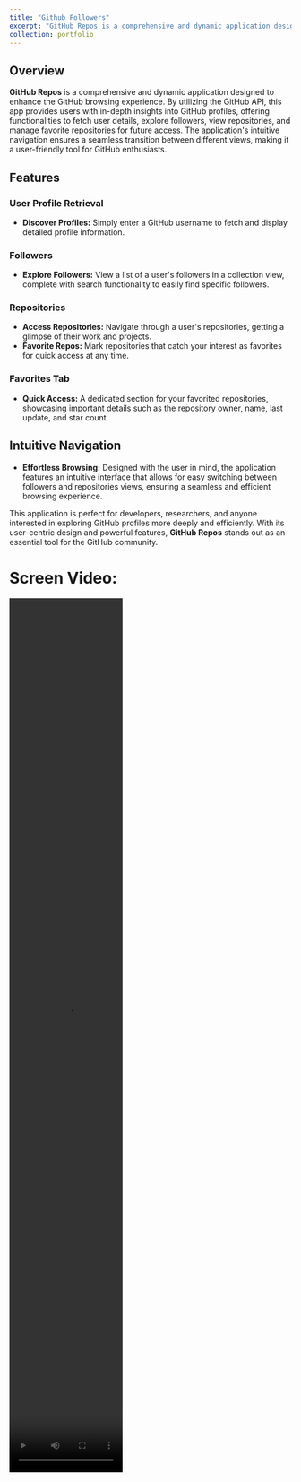 ```yaml
---
title: "Github Followers"
excerpt: "GitHub Repos is a comprehensive and dynamic application designed to enhance the GitHub browsing experience. "
collection: portfolio
---
```




## Overview

**GitHub Repos** is a comprehensive and dynamic application designed to enhance the GitHub browsing experience. By utilizing the GitHub API, this app provides users with in-depth insights into GitHub profiles, offering functionalities to fetch user details, explore followers, view repositories, and manage favorite repositories for future access. The application's intuitive navigation ensures a seamless transition between different views, making it a user-friendly tool for GitHub enthusiasts.

## Features

### User Profile Retrieval

- **Discover Profiles:** Simply enter a GitHub username to fetch and display detailed profile information.

### Followers

- **Explore Followers:** View a list of a user's followers in a collection view, complete with search functionality to easily find specific followers.

### Repositories

- **Access Repositories:** Navigate through a user's repositories, getting a glimpse of their work and projects.
- **Favorite Repos:** Mark repositories that catch your interest as favorites for quick access at any time.

### Favorites Tab

- **Quick Access:** A dedicated section for your favorited repositories, showcasing important details such as the repository owner, name, last update, and star count.

## Intuitive Navigation

- **Effortless Browsing:** Designed with the user in mind, the application features an intuitive interface that allows for easy switching between followers and repositories views, ensuring a seamless and efficient browsing experience.

This application is perfect for developers, researchers, and anyone interested in exploring GitHub profiles more deeply and efficiently. With its user-centric design and powerful features, **GitHub Repos** stands out as an essential tool for the GitHub community.


# Screen Video:
<video width="40%" height="40%" controls>
  <source src="/videos/GithubFollowers.mp4" type="video/mp4">
  Your browser does not support the video tag.
</video>

